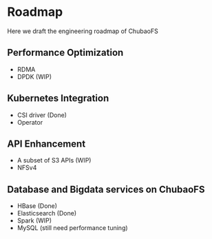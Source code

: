 # Roadmap

Here we draft the engineering roadmap of ChubaoFS

## Performance Optimization

- RDMA
- DPDK (WIP)

## Kubernetes Integration

- CSI driver (Done)
- Operator


## API Enhancement

- A subset of S3 APIs (WIP)
- NFSv4

## Database and Bigdata services on ChubaoFS

- HBase (Done)
- Elasticsearch (Done)
- Spark (WIP)
- MySQL (still need performance tuning)
